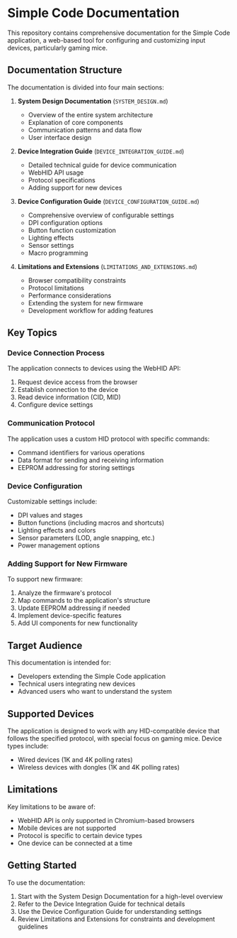 # Simple Code Documentation

This repository contains comprehensive documentation for the Simple Code application, a web-based tool for configuring and customizing input devices, particularly gaming mice.

## Documentation Structure

The documentation is divided into four main sections:

1. **System Design Documentation** (`SYSTEM_DESIGN.md`)
   - Overview of the entire system architecture
   - Explanation of core components
   - Communication patterns and data flow
   - User interface design

2. **Device Integration Guide** (`DEVICE_INTEGRATION_GUIDE.md`)
   - Detailed technical guide for device communication
   - WebHID API usage
   - Protocol specifications
   - Adding support for new devices

3. **Device Configuration Guide** (`DEVICE_CONFIGURATION_GUIDE.md`)
   - Comprehensive overview of configurable settings
   - DPI configuration options
   - Button function customization
   - Lighting effects
   - Sensor settings
   - Macro programming

4. **Limitations and Extensions** (`LIMITATIONS_AND_EXTENSIONS.md`)
   - Browser compatibility constraints
   - Protocol limitations
   - Performance considerations
   - Extending the system for new firmware
   - Development workflow for adding features

## Key Topics

### Device Connection Process

The application connects to devices using the WebHID API:

1. Request device access from the browser
2. Establish connection to the device
3. Read device information (CID, MID)
4. Configure device settings

### Communication Protocol

The application uses a custom HID protocol with specific commands:

- Command identifiers for various operations
- Data format for sending and receiving information
- EEPROM addressing for storing settings

### Device Configuration

Customizable settings include:

- DPI values and stages
- Button functions (including macros and shortcuts)
- Lighting effects and colors
- Sensor parameters (LOD, angle snapping, etc.)
- Power management options

### Adding Support for New Firmware

To support new firmware:

1. Analyze the firmware's protocol
2. Map commands to the application's structure
3. Update EEPROM addressing if needed
4. Implement device-specific features
5. Add UI components for new functionality

## Target Audience

This documentation is intended for:

- Developers extending the Simple Code application
- Technical users integrating new devices
- Advanced users who want to understand the system

## Supported Devices

The application is designed to work with any HID-compatible device that follows the specified protocol, with special focus on gaming mice. Device types include:

- Wired devices (1K and 4K polling rates)
- Wireless devices with dongles (1K and 4K polling rates)

## Limitations

Key limitations to be aware of:

- WebHID API is only supported in Chromium-based browsers
- Mobile devices are not supported
- Protocol is specific to certain device types
- One device can be connected at a time

## Getting Started

To use the documentation:

1. Start with the System Design Documentation for a high-level overview
2. Refer to the Device Integration Guide for technical details
3. Use the Device Configuration Guide for understanding settings
4. Review Limitations and Extensions for constraints and development guidelines 